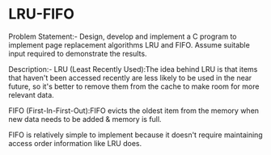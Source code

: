 # LRU-FIFO
Problem Statement:- Design, develop and implement a C program to implement page replacement algorithms
LRU and FIFO. Assume suitable input required to demonstrate the results.


Description:- LRU (Least Recently Used):The idea behind LRU is that items that haven't been accessed recently are less likely to be used in the near future, so it's better to remove them from the cache to make room for more relevant data.  

FIFO (First-In-First-Out):FIFO evicts the oldest item from the memory when new data needs to be added & memory is full.

FIFO is relatively simple to implement because it doesn't require maintaining access order information like LRU does.
